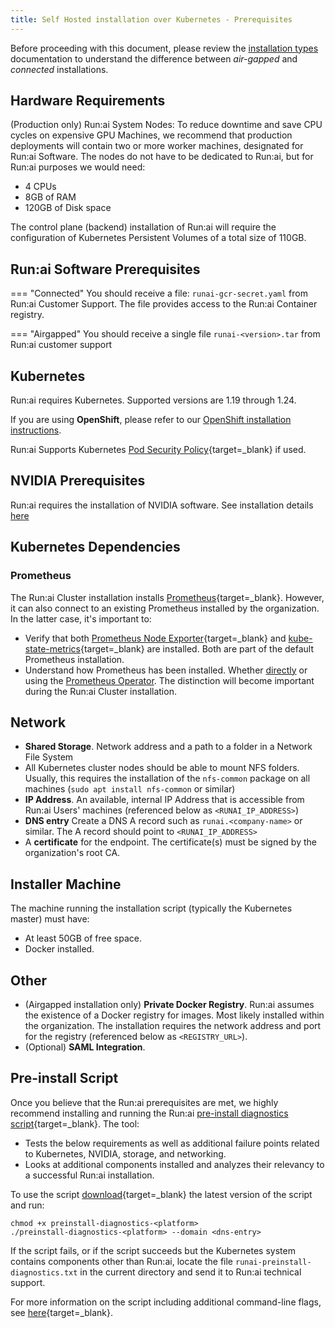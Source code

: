 ```yaml
---
title: Self Hosted installation over Kubernetes - Prerequisites
---
```


Before proceeding with this document, please review the [installation types](../../installation-types.md) documentation to understand the difference between _air-gapped_ and _connected_ installations. 
## Hardware Requirements

(Production only) Run:ai System Nodes: To reduce downtime and save CPU cycles on expensive GPU Machines, we recommend that production deployments will contain two or more worker machines, designated for Run:ai Software. The nodes do not have to be dedicated to Run:ai, but for Run:ai purposes we would need:

* 4 CPUs
* 8GB of RAM
* 120GB of Disk space

The control plane (backend) installation of Run:ai will require the configuration of  Kubernetes Persistent Volumes of a total size of 110GB. 


## Run:ai Software Prerequisites

=== "Connected"
    You should receive a file: `runai-gcr-secret.yaml` from Run:ai Customer Support. The file provides access to the Run:ai Container registry.

=== "Airgapped"
    You should receive a single file `runai-<version>.tar` from Run:ai customer support

## Kubernetes

Run:ai requires Kubernetes. Supported versions are 1.19 through 1.24. 

If you are using __OpenShift__, please refer to our [OpenShift installation instructions](../ocp/prerequisites.md). 

Run:ai Supports Kubernetes [Pod Security Policy](https://kubernetes.io/docs/concepts/policy/pod-security-policy/){target=_blank} if used. 

## NVIDIA Prerequisites

Run:ai requires the installation of NVIDIA software. See installation details [here](../../../cluster-setup/cluster-prerequisites#nvidia)
## Kubernetes Dependencies

### Prometheus 

The Run:ai Cluster installation installs [Prometheus](https://prometheus.io/){target=_blank}. However, it can also connect to an existing Prometheus installed by the organization. In the latter case, it's important to:

* Verify that both [Prometheus Node Exporter](https://prometheus.io/docs/guides/node-exporter/){target=_blank} and [kube-state-metrics](https://github.com/kubernetes/kube-state-metrics){target=_blank} are installed. Both are part of the default Prometheus installation.
* Understand how Prometheus has been installed. Whether [directly](https://github.com/prometheus-community/helm-charts/tree/main/charts/prometheus) or using the [Prometheus Operator](https://github.com/prometheus-community/helm-charts/tree/main/charts/kube-prometheus-stack). The distinction will become important during the Run:ai Cluster installation.


## Network

* __Shared Storage__. Network address and a path to a folder in a Network File System
* All Kubernetes cluster nodes should be able to mount NFS folders. Usually, this requires the installation of the `nfs-common` package on all machines (`sudo apt install nfs-common` or similar)
* __IP Address__. An available, internal IP Address that is accessible from Run:ai Users' machines (referenced below as `<RUNAI_IP_ADDRESS>`)
* __DNS entry__ Create a DNS A record such as `runai.<company-name>` or similar. The A record should point to `<RUNAI_IP_ADDRESS>` 
* A __certificate__ for the endpoint. The certificate(s) must be signed by the organization's root CA. 

## Installer Machine

The machine running the installation script (typically the Kubernetes master) must have:

* At least 50GB of free space.
* Docker installed.


## Other

* (Airgapped installation only)  __Private Docker Registry__. Run:ai assumes the existence of a Docker registry for images. Most likely installed within the organization. The installation requires the network address and port for the registry (referenced below as `<REGISTRY_URL>`). 
* (Optional) __SAML Integration__. 



## Pre-install Script

Once you believe that the Run:ai prerequisites are met, we highly recommend installing and running the Run:ai  [pre-install diagnostics script](https://github.com/run-ai/preinstall-diagnostics){target=_blank}. The tool:

* Tests the below requirements as well as additional failure points related to Kubernetes, NVIDIA, storage, and networking.
* Looks at additional components installed and analyzes their relevancy to a successful Run:ai installation. 

To use the script [download](https://github.com/run-ai/preinstall-diagnostics/releases){target=_blank} the latest version of the script and run:

```
chmod +x preinstall-diagnostics-<platform>
./preinstall-diagnostics-<platform> --domain <dns-entry>
```

If the script fails, or if the script succeeds but the Kubernetes system contains components other than Run:ai, locate the file `runai-preinstall-diagnostics.txt` in the current directory and send it to Run:ai technical support. 

For more information on the script including additional command-line flags, see [here](https://github.com/run-ai/preinstall-diagnostics){target=_blank}.

